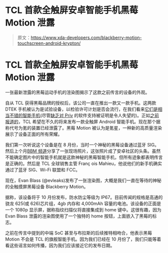 # TCL 首款全触屏安卓智能手机黑莓 Motion 泄露

> 原文：<https://www.xda-developers.com/blackberry-motion-touchscreen-android-krypton/>

# TCL 首款全触屏安卓智能手机黑莓 Motion 泄露

一张最新泄露的黑莓运动手机的渲染图揭示了这款之前传言的设备的外观。

自从 TCL 获得黑莓品牌的授权后，该公司一直在推出一款又一款手机。这两款 DTEK 手机被认为是试验设备，以检验许可计划是否会流行，在我们看来[它们是相当不错的智能手机](https://www.xda-developers.com/opinion-the-blackberry-keyone-is-not-for-you-or-me-and-that-makes-it-a-great-blackberry/)(尽管[缺乏对 Priv](https://www.xda-developers.com/blackberry-priv-update-nougat/) 的软件支持被证明是令人失望的)。正如[之前报道的](https://www.xda-developers.com/blackberry-touchscreen-phone-october/)，TCL 希望在不久的将来发布一款全触屏 Android 智能手机。现在那个据称代号为氪的装置已经泄露了。黑莓 Motion 被认为是氪星，一种新的高质量渲染展示了设备正面的所有荣耀。

我们第一次听说这个设备是在 8 月份，当时一个神秘的黑莓设备通过蓝牙 SIG。然后上个月[BBM 频道](https://crackberry.com/leaked-photo-offers-small-glimpse-upcoming-blackberry-krypton)分享了一张现场照片，这张照片成了安卓社区的头条。虽然不能确定图片中的智能手机就是这款神秘的黑莓智能手机，但所有迹象都表明传言是正确的。然后是 TCL 全球销售主管 Franç ois Mahieu，他说他们的新手机确实通过了蓝牙 SIG、Wi-Fi 联盟和 FCC。

现在，Evan Blass (@evleaks)发布了一张渲染图，大概是我们一直在等待的神秘的全触摸屏黑莓设备 Blackberry Motion。

据称，该设备将于 10 月份发布，防水防尘等级为 IP67。目前传闻的规格是高通的骁龙 625(或 626)芯片组，4gb 内存和 4,000mAh 容量的电池。该设备的正面是一个 1080p 显示屏，据称指纹扫描仪将直接集成到 home 键中。这很有趣，因为 Evan Blass 泄露的渲染图使用了一个独特的 home 按钮，上面嵌入了黑莓的标志。

之前在传言中提到的中端 SoC 甚至与布拉斯的后续推特相吻合，他表示黑莓 Motion 不会是 TCL 的旗舰智能手机。因为我们已经在 10 月份了，我们只能等着看这些谣言如何传播，因为我们应该接近它的发布日期。